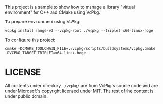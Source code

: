 This project is a sample to show how to manage a library "virtual environment" for C++ and CMake using VcPkg.

To prepare environment using VcPkg:

```
vcpkg install range-v3 --vcpkg-root ./vcpkg --triplet x64-linux-hoge
```

To configure this project:

```
cmake -DCMAKE_TOOLCHAIN_FILE=./vcpkg/scripts/buildsystems/vcpkg.cmake -DVCPKG_TARGET_TRIPLET=x64-linux-hoge .
```

# LICENSE

All contents under directory `./vcpkg/` are from VcPkg's source code and are under Microsoft's copyright licensed under MIT. The rest of the content is under public domain.